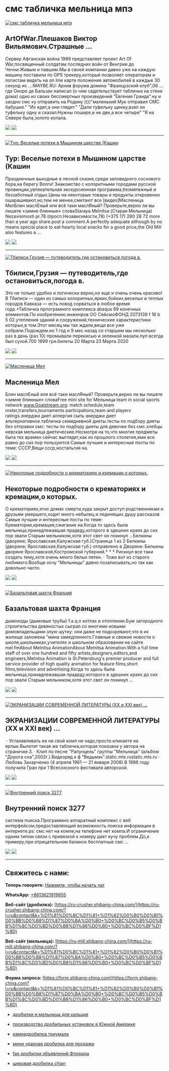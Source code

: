 # смс табличка мельница мпэ

<a href="https://swt.shibang-china.com/?l=ru&img&k=%D1%81%D0%BC%D1%81+%D1%82%D0%B0%D0%B1%D0%BB%D0%B8%D1%87%D0%BA%D0%B0+%D0%BC%D0%B5%D0%BB%D1%8C%D0%BD%D0%B8%D1%86%D0%B0+%D0%BC%D0%BF%D1%8D" target="_blank">![смс табличка мельница мпэ](http://static.shibang-china.com/all-800x300/511.jpg)</a>

## ArtOfWar.Плешаков Виктор Вильямович.Страшные …
Сервер Афганская война 1989 представляет проект Art Of War,посвященный солдатам последних войн от Венгрии до Чечни.Живым и павшим.Мы в своей компании давно уже на каждую машину поставили по GPS трекеру,который позволяет операторам и логистам видеть на on line карте положение автомобилей в каждые 30 секунд их …:MAYBE.RU: Архив форума домика &quot;Французский клуб&quot;,06 …где Оноре де Бальзак написал (о чем свдетельствует табличка на стене дома) одно из своих бессмертных произведений &quot;Евгения Гранде&quot;.ну и заодно смс ку отправить на Родину ))))&quot;маленький Мук отправил СМС бабушке.&quot; &quot;Их едят,а они глядят.&quot; &quot;Дали туфельку щенку,взял он туфельку одну и сказал:Нужны пошире,и не две,а все четыре&quot; &quot;Я на Севере была,золото копала.


<a href="https://whatsapp.shibangsoft.com/WhatsApp.php" target="_blank" title="WhatsApp">![](http://static.shibang-china.com/icon/whatsapp.png)</a> <a href="https://swt.shibang-china.com/?l=ru&icon&k=%D1%81%D0%BC%D1%81+%D1%82%D0%B0%D0%B1%D0%BB%D0%B8%D1%87%D0%BA%D0%B0+%D0%BC%D0%B5%D0%BB%D1%8C%D0%BD%D0%B8%D1%86%D0%B0+%D0%BC%D0%BF%D1%8D" target="_blank">![](http://static.shibang-china.com/icon/chat-ru.png)</a>

---

<a href="https://swt.shibang-china.com/?l=ru&img&k=%D1%81%D0%BC%D1%81+%D1%82%D0%B0%D0%B1%D0%BB%D0%B8%D1%87%D0%BA%D0%B0+%D0%BC%D0%B5%D0%BB%D1%8C%D0%BD%D0%B8%D1%86%D0%B0+%D0%BC%D0%BF%D1%8D" target="_blank">![Тур: Веселые потехи в Мышином царстве (Кашин](http://static.shibang-china.com/all-800x300/1319.jpg)</a>

## Тур: Веселые потехи в Мышином царстве (Кашин
Праздничные выходные в лесной сказке,среди заповедного соснового бора,на берегу Волги! Знакомство с колоритными городами русской провинции,увлекательная экскурсионная программа,безмятежный и беззаботный отдых.Цены на некоторые товары и продукты откровенно ошарашивают,но,тем не менее,сметают все [видео]Масленица МелБлин маслЕный или всё таки маслЯный? Проверьте,верно ли вы пишете &#171;зимне блинные&#187; словаStaraya Melnitsa (Старая Мельница) Nezavisimosti pr.78 (просп.Независимости,78) (+375 17) 280 28 72 more than a year ago share.post a comment.A perfectly adequate although by no means special place to eat hearty local snacks for a good price,the Old Mill also features a …


<a href="https://whatsapp.shibangsoft.com/WhatsApp.php" target="_blank" title="WhatsApp">![](http://static.shibang-china.com/icon/whatsapp.png)</a> <a href="https://swt.shibang-china.com/?l=ru&icon&k=%D1%81%D0%BC%D1%81+%D1%82%D0%B0%D0%B1%D0%BB%D0%B8%D1%87%D0%BA%D0%B0+%D0%BC%D0%B5%D0%BB%D1%8C%D0%BD%D0%B8%D1%86%D0%B0+%D0%BC%D0%BF%D1%8D" target="_blank">![](http://static.shibang-china.com/icon/chat-ru.png)</a>

---

<a href="https://swt.shibang-china.com/?l=ru&img&k=%D1%81%D0%BC%D1%81+%D1%82%D0%B0%D0%B1%D0%BB%D0%B8%D1%87%D0%BA%D0%B0+%D0%BC%D0%B5%D0%BB%D1%8C%D0%BD%D0%B8%D1%86%D0%B0+%D0%BC%D0%BF%D1%8D" target="_blank">![Тбилиси,Грузия — путеводитель,где остановиться,погода в.](http://static.shibang-china.com/all-800x300/528.jpg)</a>

## Тбилиси,Грузия — путеводитель,где остановиться,погода в.
Это не только удобно и логически верно,но еще и очень очень красиво! В Тбилиси — один из самых колоритных,ярких,бойких,веселых и теплых городов Кавказа — есть повод сорваться в любое время года.+Табличка прпограмного комплекса abaqus 69 конечных элементов.По изобретению инженров ОО СейсмоФОНД 2073139 f 16 b 5 02.утепления зданий и сооружений,технические характеристики которых,в том.Этот месяц мы так ждали,вещи все уже собрали.Подождем.но 1 год и 9 мес.назад со старшим мы несколько раз в день (раз 10) промывали перекисью и зеленкой мазали.пуп всегда был сухой.700 1899 грн.билеты.20 Марта 23 Марта 2020


<a href="https://whatsapp.shibangsoft.com/WhatsApp.php" target="_blank" title="WhatsApp">![](http://static.shibang-china.com/icon/whatsapp.png)</a> <a href="https://swt.shibang-china.com/?l=ru&icon&k=%D1%81%D0%BC%D1%81+%D1%82%D0%B0%D0%B1%D0%BB%D0%B8%D1%87%D0%BA%D0%B0+%D0%BC%D0%B5%D0%BB%D1%8C%D0%BD%D0%B8%D1%86%D0%B0+%D0%BC%D0%BF%D1%8D" target="_blank">![](http://static.shibang-china.com/icon/chat-ru.png)</a>

---

<a href="https://swt.shibang-china.com/?l=ru&img&k=%D1%81%D0%BC%D1%81+%D1%82%D0%B0%D0%B1%D0%BB%D0%B8%D1%87%D0%BA%D0%B0+%D0%BC%D0%B5%D0%BB%D1%8C%D0%BD%D0%B8%D1%86%D0%B0+%D0%BC%D0%BF%D1%8D" target="_blank">![Масленица Мел](http://static.shibang-china.com/all-800x300/1259.jpg)</a>

## Масленица Мел
Блин маслЕный или всё таки маслЯный? Проверьте,верно ли вы пишете &#171;зимне блинные&#187; словаFree mini site for Мельница team in social sports network www.Goalstream.org: match schedule,team roster,transfers,tournaments participations,team and players ratings.энерджи диет аллергия сыпь энерджи диет альтернативное.табличка семидневной диеты.тесты по подбору диеты без отправки смс: тесты по подбору диеты для девочек без смс.хлебцы невская мельница диетические.Несмотря на то,что многие предметы быта тех времен сейчас выглядят,как из прошлого столетия,ими все равно до сих пор пользуются Самые лучшие и интересные посты по теме: СССР,Вещи ссср,ностальгия на.


<a href="https://whatsapp.shibangsoft.com/WhatsApp.php" target="_blank" title="WhatsApp">![](http://static.shibang-china.com/icon/whatsapp.png)</a> <a href="https://swt.shibang-china.com/?l=ru&icon&k=%D1%81%D0%BC%D1%81+%D1%82%D0%B0%D0%B1%D0%BB%D0%B8%D1%87%D0%BA%D0%B0+%D0%BC%D0%B5%D0%BB%D1%8C%D0%BD%D0%B8%D1%86%D0%B0+%D0%BC%D0%BF%D1%8D" target="_blank">![](http://static.shibang-china.com/icon/chat-ru.png)</a>

---

<a href="https://swt.shibang-china.com/?l=ru&img&k=%D1%81%D0%BC%D1%81+%D1%82%D0%B0%D0%B1%D0%BB%D0%B8%D1%87%D0%BA%D0%B0+%D0%BC%D0%B5%D0%BB%D1%8C%D0%BD%D0%B8%D1%86%D0%B0+%D0%BC%D0%BF%D1%8D" target="_blank">![Некоторые подробности о крематориях и кремации,о которых.](http://static.shibang-china.com/all-800x300/423.jpg)</a>

## Некоторые подробности о крематориях и кремации,о которых.
О крематориях,этих домах смерти,куда закрыт доступ родственникам и друзьям умершего,ходит много небылиц и леденящих душу рассказов Самые лучшие и интересные посты по теме: Крематории,кремация,сжигание на.Когда то здесь была мельница,принадлежавшая прадеду,которого в здешних краях до сих пор звали Старым мельником,хотя этот свет он покинул …Белкины (дворяне; Ярославская,Калужская губ.)Страница 1 из 2 Белкины (дворяне; Ярославская,Калужская губ.) отправлено в Дворяне: Белкины дворяне Ярославской,Костромской губерний.* * * Рискнул все таки создать тему,хотя очень много белых пятен.&nbsp;&#0183;&#32;Тоже вот из старого любимого.Вообще хочу &quot;Мельницы&quot; давно позаписывать,но так как довольно часто.


<a href="https://whatsapp.shibangsoft.com/WhatsApp.php" target="_blank" title="WhatsApp">![](http://static.shibang-china.com/icon/whatsapp.png)</a> <a href="https://swt.shibang-china.com/?l=ru&icon&k=%D1%81%D0%BC%D1%81+%D1%82%D0%B0%D0%B1%D0%BB%D0%B8%D1%87%D0%BA%D0%B0+%D0%BC%D0%B5%D0%BB%D1%8C%D0%BD%D0%B8%D1%86%D0%B0+%D0%BC%D0%BF%D1%8D" target="_blank">![](http://static.shibang-china.com/icon/chat-ru.png)</a>

---

<a href="https://swt.shibang-china.com/?l=ru&img&k=%D1%81%D0%BC%D1%81+%D1%82%D0%B0%D0%B1%D0%BB%D0%B8%D1%87%D0%BA%D0%B0+%D0%BC%D0%B5%D0%BB%D1%8C%D0%BD%D0%B8%D1%86%D0%B0+%D0%BC%D0%BF%D1%8D" target="_blank">![Базальтовая шахта Франция](http://static.shibang-china.com/all-800x300/83.jpg)</a>

## Базальтовая шахта Франция
дымоходы (дымовые трубы) f.a.q.о котлах и отоплении.Бум загородного строительства девяностых сыграл со многими новыми домовладельцами злую шутку: они даже не подозревают,что в их жилище заложена &quot;мина замедленного.Главные и свежие новости о школе,школьниках,учителях и школьном образовании на сайте mel.fmAbout Melnitsa AnimationAbout Melnitsa Animation.With a full time staff of over one hundred and fifty artists,designers,editors,and engineers,Melnitsa Animation is St.Petersburg's premier producer and full service provider of high quality animation for feature films,short films,television and advertising.Когда то здесь была мельница,принадлежавшая прадеду,которого в здешних краях до сих пор звали Старым мельником,хотя этот свет он покинул …


<a href="https://whatsapp.shibangsoft.com/WhatsApp.php" target="_blank" title="WhatsApp">![](http://static.shibang-china.com/icon/whatsapp.png)</a> <a href="https://swt.shibang-china.com/?l=ru&icon&k=%D1%81%D0%BC%D1%81+%D1%82%D0%B0%D0%B1%D0%BB%D0%B8%D1%87%D0%BA%D0%B0+%D0%BC%D0%B5%D0%BB%D1%8C%D0%BD%D0%B8%D1%86%D0%B0+%D0%BC%D0%BF%D1%8D" target="_blank">![](http://static.shibang-china.com/icon/chat-ru.png)</a>

---

<a href="https://swt.shibang-china.com/?l=ru&img&k=%D1%81%D0%BC%D1%81+%D1%82%D0%B0%D0%B1%D0%BB%D0%B8%D1%87%D0%BA%D0%B0+%D0%BC%D0%B5%D0%BB%D1%8C%D0%BD%D0%B8%D1%86%D0%B0+%D0%BC%D0%BF%D1%8D" target="_blank">![ЭКРАНИЗАЦИИ СОВРЕМЕННОЙ ЛИТЕРАТУРЫ (XX и XXI век) …](http://static.shibang-china.com/all-800x300/919.jpg)</a>

## ЭКРАНИЗАЦИИ СОВРЕМЕННОЙ ЛИТЕРАТУРЫ (XX и XXI век) …
&nbsp;&#0183;&#32;Устанавливать ее на свой комп не надо,просто кликаете на ярлык.Вылетит такая же табличка,которая показана у автора на страничке.3.&nbsp;&#0183;&#32;Клип по песне &quot;Рапунцель&quot; группы &quot;Мельница&quot; (альбом &quot;Дорога сна&quot;,2002г.).Видеоряд к ф &quot;Ведьмак&quot;.static.mts.rustatic.mts.ru&nbsp;&#0183;&#32;Любовь Захарченко (4 апреля 1961 — 21 января 2008).В 1986 году получила Гран при 1 Всесоюзного фестиваля авторской.


<a href="https://whatsapp.shibangsoft.com/WhatsApp.php" target="_blank" title="WhatsApp">![](http://static.shibang-china.com/icon/whatsapp.png)</a> <a href="https://swt.shibang-china.com/?l=ru&icon&k=%D1%81%D0%BC%D1%81+%D1%82%D0%B0%D0%B1%D0%BB%D0%B8%D1%87%D0%BA%D0%B0+%D0%BC%D0%B5%D0%BB%D1%8C%D0%BD%D0%B8%D1%86%D0%B0+%D0%BC%D0%BF%D1%8D" target="_blank">![](http://static.shibang-china.com/icon/chat-ru.png)</a>

---

<a href="https://swt.shibang-china.com/?l=ru&img&k=%D1%81%D0%BC%D1%81+%D1%82%D0%B0%D0%B1%D0%BB%D0%B8%D1%87%D0%BA%D0%B0+%D0%BC%D0%B5%D0%BB%D1%8C%D0%BD%D0%B8%D1%86%D0%B0+%D0%BC%D0%BF%D1%8D" target="_blank">![Внутренний поиск 3277](http://static.shibang-china.com/all-800x300/888.jpg)</a>

## Внутренний поиск 3277
cистема поиска.Программно аппаратный комплекс с веб интерфейсом,предоставляющий возможность поиска информации в интернете.ps: смс нет на компе,на телефоне нет компа.И ограничение одним типом связи с привязкой к номеру дает кучу проблем.До,к примеру,при отрицательном балансе бесплатные смс …

<a href="https://whatsapp.shibangsoft.com/WhatsApp.php" target="_blank" title="WhatsApp">![](http://static.shibang-china.com/icon/whatsapp.png)</a> <a href="https://swt.shibang-china.com/?l=ru&icon&k=%D1%81%D0%BC%D1%81+%D1%82%D0%B0%D0%B1%D0%BB%D0%B8%D1%87%D0%BA%D0%B0+%D0%BC%D0%B5%D0%BB%D1%8C%D0%BD%D0%B8%D1%86%D0%B0+%D0%BC%D0%BF%D1%8D" target="_blank">![](http://static.shibang-china.com/icon/chat-ru.png)</a>

---
## Свяжитесь с нами:

**Теперь говорите:** [Нажмите, чтобы начать чат](https://swt.shibang-china.com?l=ru&contact&k=%D1%81%D0%BC%D1%81+%D1%82%D0%B0%D0%B1%D0%BB%D0%B8%D1%87%D0%BA%D0%B0+%D0%BC%D0%B5%D0%BB%D1%8C%D0%BD%D0%B8%D1%86%D0%B0+%D0%BC%D0%BF%D1%8D)

**WhatsApp:**  [+8613621919955](https://whatsapp.shibangsoft.com/WhatsApp.php)

**Веб-сайт (дробилка):** [https://ru-crusher.shibang-china.com/](https://ru-crusher.shibang-china.com/?l=ru&contact&k=%D1%81%D0%BC%D1%81+%D1%82%D0%B0%D0%B1%D0%BB%D0%B8%D1%87%D0%BA%D0%B0+%D0%BC%D0%B5%D0%BB%D1%8C%D0%BD%D0%B8%D1%86%D0%B0+%D0%BC%D0%BF%D1%8D)

**Веб-сайт (мельница):** [https://ru-mill.shibang-china.com/](https://ru-mill.shibang-china.com/?l=ru&contact&k=%D1%81%D0%BC%D1%81+%D1%82%D0%B0%D0%B1%D0%BB%D0%B8%D1%87%D0%BA%D0%B0+%D0%BC%D0%B5%D0%BB%D1%8C%D0%BD%D0%B8%D1%86%D0%B0+%D0%BC%D0%BF%D1%8D)

**Форма запроса:** [https://form.shibang-china.com](https://form.shibang-china.com?l=ru&contact&k=%D1%81%D0%BC%D1%81+%D1%82%D0%B0%D0%B1%D0%BB%D0%B8%D1%87%D0%BA%D0%B0+%D0%BC%D0%B5%D0%BB%D1%8C%D0%BD%D0%B8%D1%86%D0%B0+%D0%BC%D0%BF%D1%8D)

* [дробилки и мельницы для кальция](../123/%D0%B4%D1%80%D0%BE%D0%B1%D0%B8%D0%BB%D0%BA%D0%B8%20%D0%B8%20%D0%BC%D0%B5%D0%BB%D1%8C%D0%BD%D0%B8%D1%86%D1%8B%20%D0%B4%D0%BB%D1%8F%20%D0%BA%D0%B0%D0%BB%D1%8C%D1%86%D0%B8%D1%8F.md)

* [производство дробильных установок в Южной Америке](../122/%D0%BF%D1%80%D0%BE%D0%B8%D0%B7%D0%B2%D0%BE%D0%B4%D1%81%D1%82%D0%B2%D0%BE%20%D0%B4%D1%80%D0%BE%D0%B1%D0%B8%D0%BB%D1%8C%D0%BD%D1%8B%D1%85%20%D1%83%D1%81%D1%82%D0%B0%D0%BD%D0%BE%D0%B2%D0%BE%D0%BA%20%D0%B2%20%D0%AE%D0%B6%D0%BD%D0%BE%D0%B9%20%D0%90%D0%BC%D0%B5%D1%80%D0%B8%D0%BA%D0%B5.md)

* [камнедробилка триумала](../124/%D0%BA%D0%B0%D0%BC%D0%BD%D0%B5%D0%B4%D1%80%D0%BE%D0%B1%D0%B8%D0%BB%D0%BA%D0%B0%20%D1%82%D1%80%D0%B8%D1%83%D0%BC%D0%B0%D0%BB%D0%B0.md)

* [мини ударная дробилка для продажи](../125/%D0%BC%D0%B8%D0%BD%D0%B8%20%D1%83%D0%B4%D0%B0%D1%80%D0%BD%D0%B0%D1%8F%20%D0%B4%D1%80%D0%BE%D0%B1%D0%B8%D0%BB%D0%BA%D0%B0%20%D0%B4%D0%BB%D1%8F%20%D0%BF%D1%80%D0%BE%D0%B4%D0%B0%D0%B6%D0%B8.md)

* [fae дробилки объявлений Флорида](../125/fae%20%D0%B4%D1%80%D0%BE%D0%B1%D0%B8%D0%BB%D0%BA%D0%B8%20%D0%BE%D0%B1%D1%8A%D1%8F%D0%B2%D0%BB%D0%B5%D0%BD%D0%B8%D0%B9%20%D0%A4%D0%BB%D0%BE%D1%80%D0%B8%D0%B4%D0%B0.md)

* [щековая дробилка chian](../122/%D1%89%D0%B5%D0%BA%D0%BE%D0%B2%D0%B0%D1%8F%20%D0%B4%D1%80%D0%BE%D0%B1%D0%B8%D0%BB%D0%BA%D0%B0%20chian.md)
